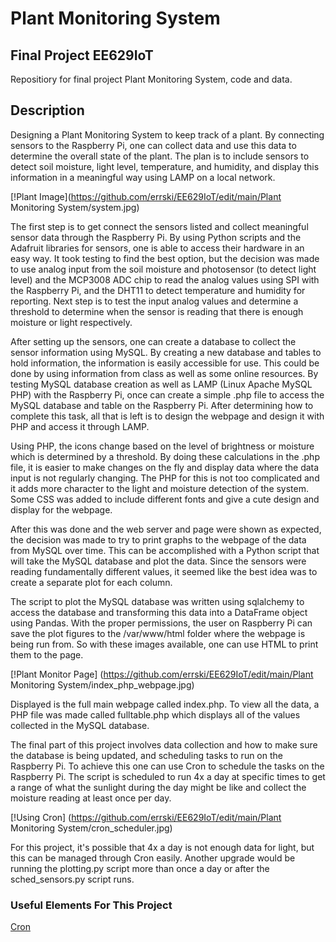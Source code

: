 # Plant Monitoring System
## Final Project EE629IoT
Repositiory for final project Plant Monitoring System, code and data.

## Description

Designing a Plant Monitoring System to keep track of a plant. By connecting sensors to the Raspberry Pi, one can collect data and use this data to determine the overall state of the plant. The plan is to include sensors to detect soil moisture, light level, temperature, and humidity, and display this information in a meaningful way using LAMP on a local network.

[!Plant Image](https://github.com/errski/EE629IoT/edit/main/Plant Monitoring System/system.jpg)

The first step is to get connect the sensors listed and collect meaningful sensor data through the Raspberry Pi. By using Python scripts and the Adafruit libraries for sensors, one is able to access their hardware in an easy way. It took testing to find the best option, but the decision was made to use analog input from the soil moisture and photosensor (to detect light level) and the MCP3008 ADC chip to read the analog values using SPI with the Raspberry Pi, and the DHT11 to detect temperature and humidity for reporting. Next step is to test the input analog values and determine a threshold to determine when the sensor is reading that there is enough moisture or light respectively. 

After setting up the sensors, one can create a database to collect the sensor information using MySQL. By creating a new database and tables to hold information, the information is easily accessible for use. This could be done by using information from class as well as some online resources. By testing MySQL database creation as well as LAMP (Linux Apache MySQL PHP) with the Raspberry Pi, once can create a simple .php file to access the MySQL database and table on the Raspberry Pi. After determining how to complete this task, all that is left is to design the webpage and design it with PHP and access it through LAMP. 

Using PHP, the icons change based on the level of brightness or moisture which is determined by a threshold. By doing these calculations in the .php file, it is easier to make changes on the fly and display data where the data input is not regularly changing. The PHP for this is not too complicated and it adds more character to the light and moisture detection of the system. Some CSS was added to include different fonts and give a cute design and display for the webpage. 

After this was done and the web server and page were shown as expected, the decision was made to try to print graphs to the webpage of the data from MySQL over time. This can be accomplished with a Python script that will take the MySQL database and plot the data. Since the sensors were reading fundamentally different values, it seemed like the best idea was to create a separate plot for each column. 

The script to plot the MySQL database was written using sqlalchemy to access the database and transforming this data into a DataFrame object using Pandas. With the proper permissions, the user on Raspberry Pi can save the plot figures to the /var/www/html folder where the webpage is being run from. So with these images available, one can use HTML to print them to the page.

[!Plant Monitor Page] (https://github.com/errski/EE629IoT/edit/main/Plant Monitoring System/index_php_webpage.jpg)

Displayed is the full main webpage called index.php. To view all the data, a PHP file was made called fulltable.php which displays all of the values collected in the MySQL database.

The final part of this project involves data collection and how to make sure the database is being updated, and scheduling tasks to run on the Raspberry Pi. To achieve this one can use Cron to schedule the tasks on the Raspberry Pi. The script is scheduled to run 4x a day at specific times to get a range of what the sunlight during the day might be like and collect the moisture reading at least once per day.

[!Using Cron] (https://github.com/errski/EE629IoT/edit/main/Plant Monitoring System/cron_scheduler.jpg)

For this project, it's possible that 4x a day is not enough data for light, but this can be managed through Cron easily. Another upgrade would be running the plotting.py script more than once a day or after the sched_sensors.py script runs. 

### Useful Elements For This Project

[Cron](https://bc-robotics.com/tutorials/setting-cron-job-raspberry-pi/)
